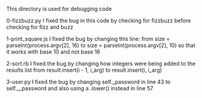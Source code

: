 This directory is used for debugging code

0-fizzbuzz.py
I fixed the bug in this code by checking for fizzbuzz before checking for fizz and buzz

1-print_square.js
I fixed the bug by changing this line:
from size = parseInt(process.argv[2], 16) to size = parseInt(process.argv[2], 10)
so that it works with base 10 and not base 16

2-sort.rb
I fixed the bug by changing how integers were being added to the results list
from result.insert(i - 1, i_arg) to result.insert(i, i_arg)

3-user.py
I fixed the bug by changing self._password in line 43 to self.__password and also using a .lower() instead in line 57

